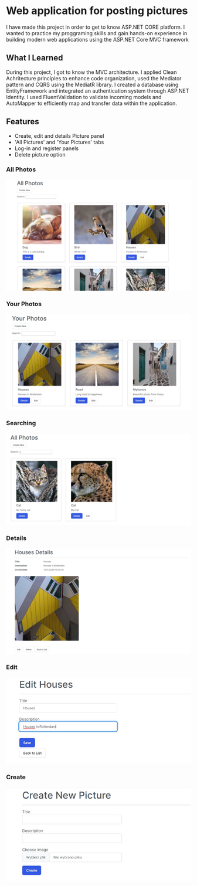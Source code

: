 # Web application for posting pictures
I have made this project in order to get to know ASP.NET CORE platform. I wanted to practice my proggraming skills
and gain hands-on experience in building modern web applications using the ASP.NET Core MVC framework

## What I Learned

During this project, I got to know the MVC architecture. 
I applied Clean Achritecture principles to enhance code organization, used the Mediator pattern and CQRS using the MediatR library. 
I created a database using EntityFramework and integrated an authentication system through ASP.NET Identity.
I used FluentValidation to validate incoming models and AutoMapper to efficiently map and transfer data within the application.

## Features
 - Create, edit and details Picture panel
 - 'All Pictures' and 'Your Pictures' tabs
 - Log-in and register panels
 - Delete picture option

### All Photos
![View!](/ApplicationImages/AllPhotos.jpg)

### Your Photos
![View!](/ApplicationImages/YourPhotos.jpg)

### Searching
![View!](/ApplicationImages/Filter.jpg)

### Details
![View!](/ApplicationImages/Details.jpg)

### Edit
![View!](/ApplicationImages/Edit.jpg)

### Create
![View!](/ApplicationImages/Create.jpg)


